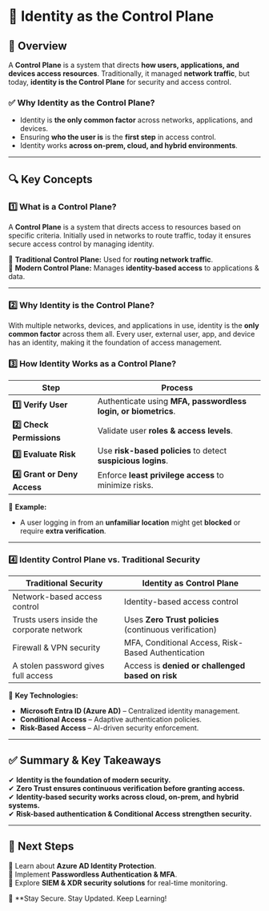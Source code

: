 # 🔐 Identity as the Control Plane

## 📌 Overview  
A **Control Plane** is a system that directs **how users, applications, and devices access resources**. Traditionally, it managed **network traffic**, but today, **identity is the Control Plane** for security and access control.  

### ✅ Why Identity as the Control Plane?  
- Identity is **the only common factor** across networks, applications, and devices.  
- Ensuring **who the user is** is the **first step** in access control.  
- Identity works **across on-prem, cloud, and hybrid environments**.  

---

## 🔍 Key Concepts  

### **1️⃣ What is a Control Plane?**  
A **Control Plane** is a system that directs access to resources based on specific criteria. Initially used in networks to route traffic, today it ensures secure access control by managing identity.

🔹 **Traditional Control Plane:** Used for **routing network traffic**.  
🔹 **Modern Control Plane:** Manages **identity-based access** to applications & data.  

---

### **2️⃣ Why Identity is the Control Plane?**  
With multiple networks, devices, and applications in use, identity is the **only common factor** across them all. Every user, external user, app, and device has an identity, making it the foundation of access management.

### **3️⃣ How Identity Works as a Control Plane?**  
| **Step** | **Process** |
|----------|-------------|
| **1️⃣ Verify User** | Authenticate using **MFA, passwordless login, or biometrics**. |
| **2️⃣ Check Permissions** | Validate user **roles & access levels**. |
| **3️⃣ Evaluate Risk** | Use **risk-based policies** to detect **suspicious logins**. |
| **4️⃣ Grant or Deny Access** | Enforce **least privilege access** to minimize risks. |

📌 **Example:**  
- A user logging in from an **unfamiliar location** might get **blocked** or require **extra verification**.  

---

### **4️⃣ Identity Control Plane vs. Traditional Security**  
| **Traditional Security** | **Identity as Control Plane** |
|------------------------|------------------------------|
| Network-based access control | Identity-based access control |
| Trusts users inside the corporate network | Uses **Zero Trust policies** (continuous verification) |
| Firewall & VPN security | MFA, Conditional Access, Risk-Based Authentication |
| A stolen password gives full access | Access is **denied or challenged based on risk** |

🚀 **Key Technologies:**  
- **Microsoft Entra ID (Azure AD)** – Centralized identity management.  
- **Conditional Access** – Adaptive authentication policies.  
- **Risk-Based Access** – AI-driven security enforcement.  

---

## ✅ Summary & Key Takeaways  
✔ **Identity is the foundation of modern security.**  
✔ **Zero Trust ensures continuous verification before granting access.**  
✔ **Identity-based security works across cloud, on-prem, and hybrid systems.**  
✔ **Risk-based authentication & Conditional Access strengthen security.**  

---

## 📅 Next Steps  
🔹 Learn about **Azure AD Identity Protection**.  
🔹 Implement **Passwordless Authentication & MFA**.  
🔹 Explore **SIEM & XDR security solutions** for real-time monitoring.  

📌 **Stay Secure. Stay Updated. Keep Learning! 